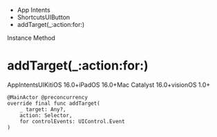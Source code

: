 

- App Intents
- ShortcutsUIButton
-  addTarget(\_:action:for:) 

Instance Method

# addTarget(\_:action:for:)

AppIntentsUIKitiOS 16.0+iPadOS 16.0+Mac Catalyst 16.0+visionOS 1.0+

``` source
@MainActor @preconcurrency
override final func addTarget(
    _ target: Any?,
    action: Selector,
    for controlEvents: UIControl.Event
)
```

